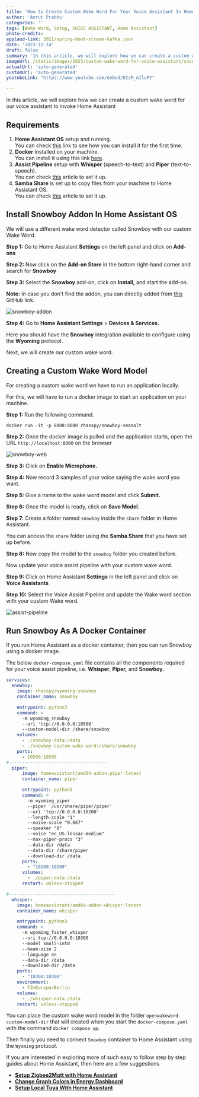 ```yaml
---
title: 'How to Create Custom Wake Word For Your Voice Assistant In Home Assistant'
author: 'Amrut Prabhu'
categories: ''
tags: [Wake Word, Setup, VOICE ASSISTANT, Home Assistant]
photo-credits:
applaud-link: 2021/spring-boot-stream-kafka.json
date: '2023-12-14'
draft: false
summary: 'In this article, we will explore how we can create a custom wake word for our voice assistant to invoke Home Assistant'
imageUrl: /static/images/2023/custom-wake-word-for-voice-assistant/cover.jpg
actualUrl: 'auto-generated'
customUrl: 'auto-generated'
youtubeLink: "https://www.youtube.com/embed/UIzM_nIluPY"

---
```


In this article, we will explore how we can create a custom wake word for our voice assistant to invoke Home Assistant

<TOCInline toc={props.toc} asDisclosure />  


## Requirements

1.  **Home Assistant OS** setup and running.  
    You can check [this](https://smarthomecircle.com/how-to-connect-wifi-to-home-assistant-on-startup) link to see how you can install it for the first time.
2.  **Docker** Installed on your machine.  
    You can install it using this link [here](https://docs.docker.com/engine/install/).
3.  **Assist Pipeline** setup with **Whisper** (speech-to-text) and **Piper** (text-to-speech).  
    You can check [this](https://smarthomecircle.com/setup-voice-assistant-with-home-assistant-using-docker-usb-microphone) article to set it up.
4.  **Samba Share** is set up to copy files from your machine to Home Assistant OS.  
    You can check [this](https://smarthomecircle.com/easily-share-files-with-home-assistant-using-samba-share) article to set it up.

## Install Snowboy Addon In Home Assistant OS

We will use a different wake word detector called Snowboy with our custom Wake Word.

**Step 1:** Go to Home Assistant **Settings** on the left panel and click on **Add-ons**

**Step 2:** Now click on the **Add-on Store** in the bottom right-hand corner and search for **Snowboy**

**Step 3:** Select the **Snowboy** add-on, click on **Install,** and start the add-on.

**Note:** In case you don't find the addon, you can directly added from [this](https://github.com/rhasspy/hassio-addons) GitHub link.

![snowboy-addon](/static/images/2023/custom-wake-word-for-voice-assistant/snowboy-addon.webp)


**Step 4:** Go to **Home Assistant Settings** > **Devices & Services.**

Here you should have the **Snowboy** integration available to configure using the **Wyoming** protocol.

Next, we will create our custom wake word.

## Creating a Custom Wake Word Model

For creating a custom wake word we have to run an application locally.

For this, we will have to run a docker image to start an application on your machine.

**Step 1:** Run the following command.
```shell
docker run -it -p 8000:8000 rhasspy/snowboy-seasalt
```
**Step 2:** Once the docker image is pulled and the application starts, open the URL `http://localhost:8000` on the browser 

![snowboy-web](/static/images/2023/custom-wake-word-for-voice-assistant/snowboy-web.webp)

**Step 3:** Click on **Enable Microphone.**

**Step 4:** Now record 3 samples of your voice saying the wake word you want.

**Step 5:** Give a name to the wake word model and click **Submit.**

**Step 6:** Once the model is ready, click on **Save Model.**

**Step 7**: Create a folder named `snowboy` inside the `share` folder in Home Assistant.

You can access the `share` folder using the **Samba Share** that you have set up before.

**Step 8:** Now copy the model to the `snowboy` folder you created before.

Now  update your voice assist pipeline with your custom wake word.

**Step 9:** Click on Home Assistant **Settings** in the left panel and click on **Voice Assistants**

**Step 10:** Select the Voice Assist Pipeline and update the Wake word section with your custom Wake word.

![assist-pipeline](/static/images/2023/custom-wake-word-for-voice-assistant/assist-pipeline.webp)

## Run Snowboy As A Docker Container

If you run Home Assistant as a docker container, then you can run Snowboy using a docker image.

The below `docker-compose.yaml` file contains all the components required for your voice assist pipeline, i.e. **Whisper**, **Piper,** and **Snowboy.**

```yaml
services:
  snowboy:
    image: rhasspy/wyoming-snowboy
    container_name: snowboy

    entrypoint: python3
    command: >
      -m wyoming_snowboy
      --uri 'tcp://0.0.0.0:10500'
      --custom-model-dir /share/snowboy
    volumes:
      - ./snowboy-data:/data
      - ./snowboy-custom-wake-word:/share/snowboy
    ports:
      - 10500:10500
#-------------------------------------
  piper:
      image: homeassistant/amd64-addon-piper:latest
      container_name: piper

      entrypoint: python3
      command: >
        -m wyoming_piper
        --piper '/usr/share/piper/piper'
        --uri 'tcp://0.0.0.0:10200'
        --length-scale "1"
        --noise-scale "0.667"
        --speaker "0"
        --voice "en_US-lessac-medium"
        --max-piper-procs "3"
        --data-dir /data
        --data-dir /share/piper
        --download-dir /data
      ports:
        - "10200:10200"
      volumes:
        - ./piper-data:/data
      restart: unless-stopped

#----------------------------------------
  whisper:
    image: homeassistant/amd64-addon-whisper:latest
    container_name: whisper

    entrypoint: python3
    command: >
      -m wyoming_faster_whisper
      --uri tcp://0.0.0.0:10300
      --model small-int8
      --beam-size 2
      --language en
      --data-dir /data
      --download-dir /data
    ports:
      - "10300:10300"
    environment:
      - TZ=Europe/Berlin
    volumes:
      - ./whisper-data:/data
    restart: unless-stopped


```

  

You can place the custom wake word model in the folder `openwakeword-custom-model-dir` that will created when you start the `docker-compose.yaml` with the command `docker compose up`.

Then finally you need to connect `Snowboy` container to Home Assistant using the `Wyoming` protocol.

If you are interested in exploring more of such easy to follow step by step guides about Home Assistant, then here are a few suggestions

-   [**Setup Zigbee2Mqtt with Home Assistant**](https://smarthomecircle.com/install-zigbee2mqtt-with-home-assistant)
-   [**Change Graph Colors in Energy Dashboard**](https://smarthomecircle.com/change-graph-colors-in-energy-dashboard-home-assistant)
-   [**Setup Local Tuya With Home Assistant**](https://smarthomecircle.com/how-to-setup-local-tuya-in-home-assistant)
